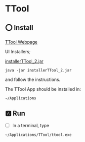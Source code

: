 # TTool


## :o: Install

[TTool Webpage](https://ttool.telecom-paris.fr/downloadbis.php)

UI Installers;

[installerTTool_2.jar](https://ttool.telecom-paris.fr/releases/installerTTool_2.jar)

```
java -jar installerTTool_2.jar
```

and follow the instructions. 

The TTool App should be installed in:

```
~/Applications
```

## :a: Run

- [ ] In a terminal, type

```
~/Applications/TTool/ttool.exe
```
